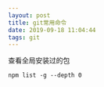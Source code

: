 ```yaml
---
layout: post
title: git常用命令
date: 2019-09-18 11:04:44
tags: git
---
```

查看全局安装过的包
```
npm list -g --depth 0
```
